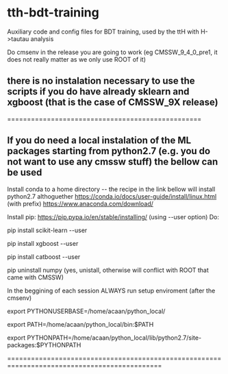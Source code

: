 # tth-bdt-training
Auxiliary code and config files for BDT training, used by the ttH with H->tautau analysis

Do cmsenv in the release you are going to work (eg CMSSW_9_4_0_pre1, it does not really matter as we only use ROOT of it)

## there is no instalation necessary to use the scripts if you do have already sklearn and xgboost (that is the case of CMSSW_9X release)

=================================================
## If you do need a local instalation of the ML packages starting from python2.7 (e.g. you do not want to use any cmssw stuff) the bellow can be used

Install conda to a home directory -- the recipe in the link bellow will install python2.7 althoguether
https://conda.io/docs/user-guide/install/linux.html (with prefix)
https://www.anaconda.com/download/ 

Install pip: https://pip.pypa.io/en/stable/installing/ (using --user option)
Do:

pip install scikit-learn --user

pip install xgboost --user

pip install catboost --user

pip uninstall numpy (yes, unistall, otherwise will conflict with ROOT that came with CMSSW)

In the beggining of each session ALWAYS run setup enviroment (after the cmsenv)

export PYTHONUSERBASE=/home/acaan/python_local/

export PATH=/home/acaan/python_local/bin:$PATH

export PYTHONPATH=/home/acaan/python_local/lib/python2.7/site-packages:$PYTHONPATH

=============================================================================================

